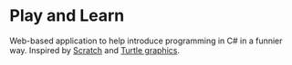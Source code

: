 # Play and Learn

Web-based application to help introduce programming in C# in a funnier way. Inspired by [Scratch](https://scratch.mit.edu/) and [Turtle graphics](https://en.wikipedia.org/wiki/Turtle_graphics).